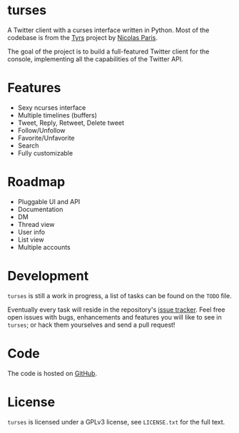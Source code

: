 turses
======

A Twitter client with a curses interface written in Python. Most of the codebase 
is from the [Tyrs](http://tyrs.nicosphere.net) project by [Nicolas Paris](http://github.com/Nic0).

The goal of the project is to build a full-featured Twitter client for the console,
implementing all the capabilities of the Twitter API.

Features
========

 * Sexy ncurses interface
 * Multiple timelines (buffers)
 * Tweet, Reply, Retweet, Delete tweet
 * Follow/Unfollow
 * Favorite/Unfavorite
 * Search
 * Fully customizable

Roadmap
=======

 * Pluggable UI and API
 * Documentation
 * DM
 * Thread view
 * User info
 * List view
 * Multiple accounts

Development
===========

`turses` is still a work in progress, a list of tasks can be found on 
the `TODO` file. 

Eventually every task will reside in the repository's [issue tracker](http://github.com/alejandrogomez/turses/issues). Feel free open issues with bugs, enhancements and features you will like
to see in `turses`; or hack them yourselves and send a pull request!

Code
====

The code is hosted on [GitHub](http://github.com/alejandrogomez/turses).

License
=======

`turses` is licensed under a GPLv3 license, see `LICENSE.txt` for the full text.
